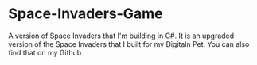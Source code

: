 # Space-Invaders-Game
 
A version of Space Invaders that I'm building in C#. It is an upgraded version of the Space Invaders that I built for my Digitaln Pet. You can also find that on my Github

